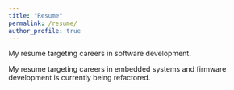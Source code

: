 ```yaml
---
title: "Resume"
permalink: /resume/
author_profile: true
---
```


<object data="{{ site.url }}{{ site.baseurl }}/assets/resume/software.pdf" width="1000" height="1000" type="application/pdf"></object>
My resume targeting careers in software development.

<!---
<object data="{{ site.url }}{{ site.baseurl }}/assets/resume/embedded.pdf" width="1000" height="1000" type="application/pdf"></object>
-->
My resume targeting careers in embedded systems and firmware development is currently being refactored.
